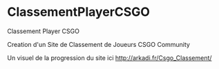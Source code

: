 # ClassementPlayerCSGO
Classement Player CSGO

Creation d'un Site de Classement de Joueurs CSGO Community

Un visuel de la progression du site ici http://arkadi.fr/Csgo_Classement/
